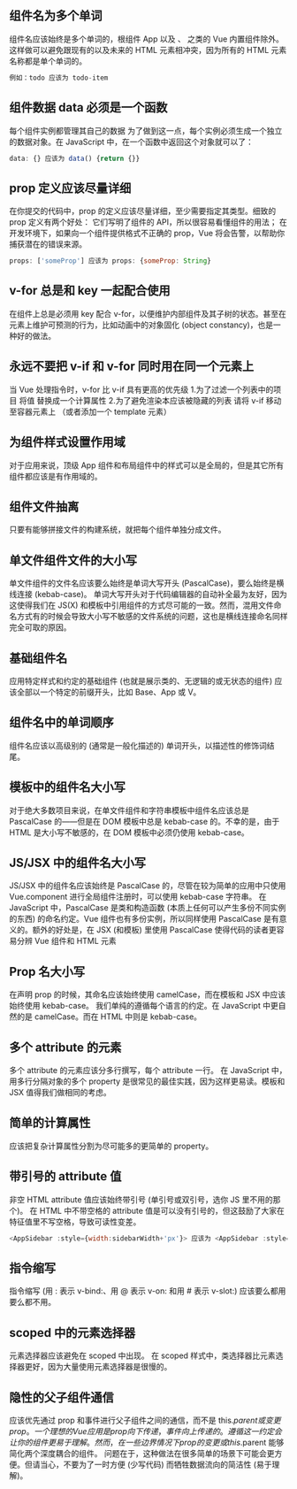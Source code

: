 ## 组件名为多个单词
组件名应该始终是多个单词的，根组件 App 以及 <transition>、<component> 之类的 Vue 内置组件除外。
这样做可以避免跟现有的以及未来的 HTML 元素相冲突，因为所有的 HTML 元素名称都是单个单词的。
```js
例如：todo 应该为 todo-item
```

## 组件数据 data 必须是一个函数
每个组件实例都管理其自己的数据 为了做到这一点，每个实例必须生成一个独立的数据对象。在 JavaScript 中，在一个函数中返回这个对象就可以了：
```js
data: {} 应该为 data() {return {}}
```

## prop 定义应该尽量详细
在你提交的代码中，prop 的定义应该尽量详细，至少需要指定其类型。细致的 prop 定义有两个好处：
它们写明了组件的 API，所以很容易看懂组件的用法；
在开发环境下，如果向一个组件提供格式不正确的 prop，Vue 将会告警，以帮助你捕获潜在的错误来源。
```js
props: ['someProp'] 应该为 props: {someProp: String}
```

## v-for 总是和 key 一起配合使用
在组件上总是必须用 key 配合 v-for，以便维护内部组件及其子树的状态。甚至在元素上维护可预测的行为，比如动画中的对象固化 (object constancy)，也是一种好的做法。


## 永远不要把 v-if 和 v-for 同时用在同一个元素上
当 Vue 处理指令时，v-for 比 v-if 具有更高的优先级
1.为了过滤一个列表中的项目 将值 替换成一个计算属性
2.为了避免渲染本应该被隐藏的列表 请将 v-if 移动至容器元素上 （或者添加一个 template 元素）

## 为组件样式设置作用域
对于应用来说，顶级 App 组件和布局组件中的样式可以是全局的，但是其它所有组件都应该是有作用域的。


## 组件文件抽离
只要有能够拼接文件的构建系统，就把每个组件单独分成文件。


## 单文件组件文件的大小写
单文件组件的文件名应该要么始终是单词大写开头 (PascalCase)，要么始终是横线连接 (kebab-case)。
单词大写开头对于代码编辑器的自动补全最为友好，因为这使得我们在 JS(X) 和模板中引用组件的方式尽可能的一致。然而，混用文件命名方式有的时候会导致大小写不敏感的文件系统的问题，这也是横线连接命名同样完全可取的原因。


## 基础组件名
应用特定样式和约定的基础组件 (也就是展示类的、无逻辑的或无状态的组件) 应该全部以一个特定的前缀开头，比如 Base、App 或 V。


## 组件名中的单词顺序
组件名应该以高级别的 (通常是一般化描述的) 单词开头，以描述性的修饰词结尾。


## 模板中的组件名大小写
对于绝大多数项目来说，在单文件组件和字符串模板中组件名应该总是 PascalCase 的——但是在 DOM 模板中总是 kebab-case 的。不幸的是，由于 HTML 是大小写不敏感的，在 DOM 模板中必须仍使用 kebab-case。

## JS/JSX 中的组件名大小写
JS/JSX 中的组件名应该始终是 PascalCase 的，尽管在较为简单的应用中只使用 Vue.component 进行全局组件注册时，可以使用 kebab-case 字符串。
在 JavaScript 中，PascalCase 是类和构造函数 (本质上任何可以产生多份不同实例的东西) 的命名约定。Vue 组件也有多份实例，所以同样使用 PascalCase 是有意义的。额外的好处是，在 JSX (和模板) 里使用 PascalCase 使得代码的读者更容易分辨 Vue 组件和 HTML 元素


## Prop 名大小写
在声明 prop 的时候，其命名应该始终使用 camelCase，而在模板和 JSX 中应该始终使用 kebab-case。
我们单纯的遵循每个语言的约定。在 JavaScript 中更自然的是 camelCase。而在 HTML 中则是 kebab-case。


## 多个 attribute 的元素
多个 attribute 的元素应该分多行撰写，每个 attribute 一行。
在 JavaScript 中，用多行分隔对象的多个 property 是很常见的最佳实践，因为这样更易读。模板和 JSX 值得我们做相同的考虑。


## 简单的计算属性
应该把复杂计算属性分割为尽可能多的更简单的 property。


## 带引号的 attribute 值
非空 HTML attribute 值应该始终带引号 (单引号或双引号，选你 JS 里不用的那个)。
在 HTML 中不带空格的 attribute 值是可以没有引号的，但这鼓励了大家在特征值里不写空格，导致可读性变差。
```js
<AppSidebar :style={width:sidebarWidth+'px'}> 应该为 <AppSidebar :style="{ width: sidebarWidth + 'px' }">
```


## 指令缩写
指令缩写 (用 : 表示 v-bind:、用 @ 表示 v-on: 和用 # 表示 v-slot:) 应该要么都用要么都不用。


## scoped 中的元素选择器
元素选择器应该避免在 scoped 中出现。
在 scoped 样式中，类选择器比元素选择器更好，因为大量使用元素选择器是很慢的。


## 隐性的父子组件通信
应该优先通过 prop 和事件进行父子组件之间的通信，而不是 this.$parent 或变更 prop。
一个理想的 Vue 应用是 prop 向下传递，事件向上传递的。遵循这一约定会让你的组件更易于理解。然而，在一些边界情况下 prop 的变更或 this.$parent 能够简化两个深度耦合的组件。
问题在于，这种做法在很多简单的场景下可能会更方便。但请当心，不要为了一时方便 (少写代码) 而牺牲数据流向的简洁性 (易于理解)。



